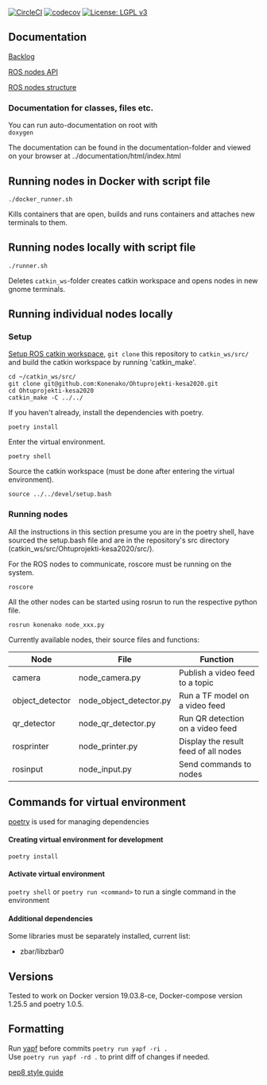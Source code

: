 [![CircleCI](https://circleci.com/gh/Konenako/Ohtuprojekti-kesa2020.svg?style=svg)](https://circleci.com/gh/Konenako/Ohtuprojekti-kesa2020) [![codecov](https://codecov.io/gh/Konenako/Ohtuprojekti-kesa2020/branch/master/graph/badge.svg)](https://codecov.io/gh/Konenako/Ohtuprojekti-kesa2020) [![License: LGPL v3](https://img.shields.io/badge/License-LGPL%20v3-blue.svg)](https://www.gnu.org/licenses/lgpl-3.0)


## Documentation

[Backlog](https://github.com/Konenako/Ohtuprojekti-kesa2020/projects)

[ROS nodes API](https://docs.google.com/document/d/1ZX2D-lR2-JPhgsHoDeP2K5ocj3jB0FU43SoIwdkePvU)

[ROS nodes structure](https://docs.google.com/drawings/d/1a4bOr0Cu2g_0QJ_u3QxHUjvKshzWlyNOfwyI5jS2Bu8)

### Documentation for classes, files etc.    

You can run auto-documentation on root with    
`doxygen`    

The documentation can be found in the documentation-folder and viewed on your browser at ../documentation/html/index.html

## Running nodes in Docker with script file

`./docker_runner.sh`

Kills containers that are open, builds and runs containers and attaches new terminals to them.

## Running nodes locally with script file

`./runner.sh`

Deletes `catkin_ws`-folder creates catkin workspace and opens nodes in new gnome terminals.

## Running individual nodes locally

### Setup

[Setup ROS catkin workspace](https://wiki.ros.org/catkin/Tutorials/create_a_workspace), `git clone` this repository to `catkin_ws/src/` and build the catkin workspace by running 'catkin_make'.
```
cd ~/catkin_ws/src/
git clone git@github.com:Konenako/Ohtuprojekti-kesa2020.git
cd Ohtuprojekti-kesa2020
catkin_make -C ../../
```

If you haven't already, install the dependencies with poetry.
```
poetry install
```

Enter the virtual environment.
```
poetry shell
```

Source the catkin workspace (must be done after entering the virtual environment).
```
source ../../devel/setup.bash
```

### Running nodes

All the instructions in this section presume you are in the poetry shell, have sourced the setup.bash file and are in the repository's src directory (catkin_ws/src/Ohtuprojekti-kesa2020/src/).


For the ROS nodes to communicate, roscore must be running on the system.

```
roscore
```

All the other nodes can be started using rosrun to run the respective python file.
```
rosrun konenako node_xxx.py
```

Currently available nodes, their source files and functions:

|Node    | File     | Function  |
| ------ | -------- | --------- |
|camera|node_camera.py|Publish a video feed to a topic|
|object_detector|node_object_detector.py|Run a TF model on a video feed|
|qr_detector|node_qr_detector.py|Run QR detection on a video feed|
|rosprinter|node_printer.py|Display the result feed of all nodes|
|rosinput|node_input.py|Send commands to nodes|


## Commands for virtual environment
[poetry](https://github.com/python-poetry/poetry) is used for managing dependencies

#### Creating virtual environment for development
`poetry install`

#### Activate virtual environment
`poetry shell`
or `poetry run <command>` to run a single command in the environment

#### Additional dependencies
Some libraries must be separately installed, current list:
 * zbar/libzbar0 


## Versions

Tested to work on Docker version 19.03.8-ce, Docker-compose version 1.25.5 and poetry 1.0.5.


## Formatting

Run [yapf](https://github.com/google/yapf/) before commits `poetry run yapf -ri .`  
Use `poetry run yapf -rd .` to print diff of changes if needed.

[pep8 style guide](https://www.python.org/dev/peps/pep-0008/)
